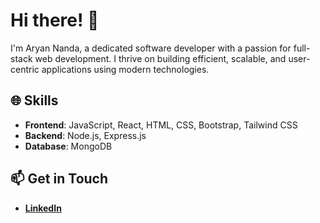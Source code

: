 # Hi there! 👋

I'm Aryan Nanda, a dedicated software developer with a passion for full-stack web development. I thrive on building efficient, scalable, and user-centric applications using modern technologies.

## 🌐 Skills

- **Frontend**: JavaScript, React, HTML, CSS, Bootstrap, Tailwind CSS
- **Backend**: Node.js, Express.js
- **Database**: MongoDB


## 📫 Get in Touch

- [**LinkedIn**](https://www.linkedin.com/in/aryan-nanda/)
  

<!--
**aryannanda8/aryannanda8** is a ✨ _special_ ✨ repository because its `README.md` (this file) appears on your GitHub profile.

Here are some ideas to get you started:

- 🔭 I’m currently working on ...
- 🌱 I’m currently learning ...
- 👯 I’m looking to collaborate on ...
- 🤔 I’m looking for help with ...
- 💬 Ask me about ...
- 📫 How to reach me: ...
- 😄 Pronouns: ...
- ⚡ Fun fact: ...
-->

